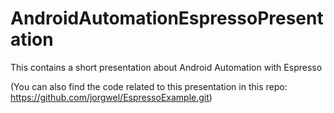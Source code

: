 # AndroidAutomationEspressoPresentation

This contains a short presentation about Android Automation with Espresso

(You can also find the code related to this presentation in this repo:
https://github.com/jorgwel/EspressoExample.git)

